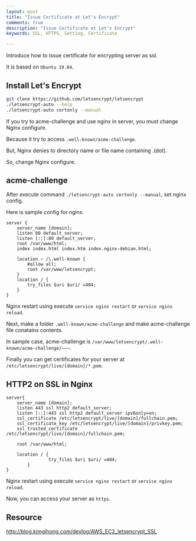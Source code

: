 ```yaml
---
layout: post
title: "Issue Certificate at Let's Encrypt"
comments: true
description: "Issue Certificate at Let's Encrypt"
keywords: SSL, HTTPS, Setting, Certificate

---
```


Introduce how to issue certificate for encrypting server as ssl.

It is based on `Ubuntu 19.04`.

## Install Let's Encrypt
```bash
git clone https://github.com/letsencrypt/letsencrypt
./letsencrypt-auto --help
./letsencrypt-auto certonly --manual
```
If you try to acme-challenge and use nginx in server, you must change Nginx configure.

Because it try to access `.well-known/acme-challenge`.

But, Nginx denies to directory name or file name containing .(dot).

So, change Nginx configure.

## acme-challenge
After execute command `./letsencrypt-auto certonly --manual`, set nginx config.

Here is sample config for nginx.

```
server {
	server_name [domain];
	listen 80 default_server;
	listen [::]:80 default_server;
	root /var/www/html;
	index index.html index.htm index.nginx-debian.html;

	location ~ /\.well-known {
		#allow all;
		root /var/www/letsencrypt;
	}
	location / {
		try_files $uri $uri/ =404;
	}
}
```
Nginx restart using execute `service nginx restart` or `service nginx reload`.

Next, make a folder `.well-known/acme-challenge` and make acme-challenge file conatains contents.

In sample case, acme-challenge is `/var/www/letsencrypt/.well-known/acme-challenge/~~~`.

Finally you can get certificates for your server at `/etc/letsencrypt/live/[domain]/*.pem`.

## HTTP2 on SSL in Nginx
```
server{
	server_name [domain];
	listen 443 ssl http2 default_server;
	listen [::]:443 ssl http2 default_server ipv6only=on;
	ssl_certificate /etc/letsencrypt/live/[domain]/fullchain.pem;
	ssl_certificate_key /etc/letsencrypt/live/[domain]/privkey.pem;
	ssl_trusted_certificate /etc/letsencrypt/live/[domain]/fullchain.pem;
    
    root /var/www/html;

	location / {
                try_files $uri $uri/ =404;
        }
}
```
Nginx restart using execute `service nginx restart` or `service nginx reload`.

Now, you can access your server as `https`.

## Resource 
http://blog.kimgihong.com/devlog/AWS_EC2_letsencrypt_SSL